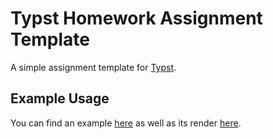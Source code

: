 # Typst Homework Assignment Template

A simple assignment template for [Typst](https://typst.app/).

## Example Usage

You can find an example [here](./example.typ) as well as its render [here](./Homework%20Example.pdf). 
